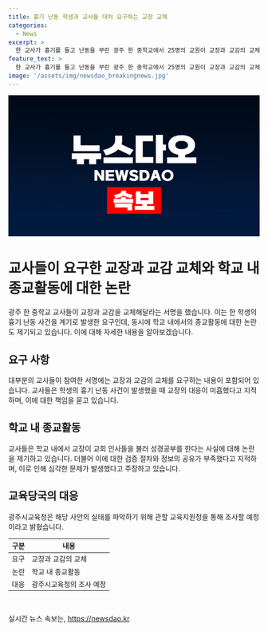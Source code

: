 ```yaml
---
title: 흉기 난동 학생과 교사들 대처 요구하는 교장 교체
categories:
  - News
excerpt: >
  한 교사가 흉기를 들고 난동을 부린 광주 한 중학교에서 25명의 교원이 교장과 교감의 교체를 요구했다. 흉기 난동 사건 당시 교장의 미비한 대처와, 학교에서 성경공부가 이루어졌다는 사실에 대한 불만을 표현했다. 광주시교육청은 해당 사안의 실태를 파악할 예정이다.
feature_text: >
  한 교사가 흉기를 들고 난동을 부린 광주 한 중학교에서 25명의 교원이 교장과 교감의 교체를 요구했다. 흉기 난동 사건 당시 교장의 미비한 대처와, 학교에서 성경공부가 이루어졌다는 사실에 대한 불만을 표현했다. 광주시교육청은 해당 사안의 실태를 파악할 예정이다.
image: '/assets/img/newsdao_breakingnews.jpg'
---
```


<p><img src="/assets/img/newsdao_breakingnews.jpg" alt="firstkoreanews 속보" /></p>

<h1 data-ke-size="size24">교사들이 요구한 교장과 교감 교체와 학교 내 종교활동에 대한 논란</h1>

<p data-ke-size="size16">광주 한 중학교 교사들이 교장과 교감을 교체해달라는 서명을 했습니다. 이는 한 학생의 흉기 난동 사건을 계기로 발생한 요구인데, 동시에 학교 내에서의 종교활동에 대한 논란도 제기되고 있습니다. 이에 대해 자세한 내용을 알아보겠습니다.</p>

<h2 data-ke-size="size22">요구 사항</h2>

<p data-ke-size="size16">대부분의 교사들이 참여한 서명에는 교장과 교감의 교체를 요구하는 내용이 포함되어 있습니다. 교사들은 학생의 흉기 난동 사건이 발생했을 때 교장의 대응이 미흡했다고 지적하며, 이에 대한 책임을 묻고 있습니다.</p>

<h2 data-ke-size="size22">학교 내 종교활동</h2>

<p data-ke-size="size16">교사들은 학교 내에서 교장이 교회 인사들을 불러 성경공부를 한다는 사실에 대해 논란을 제기하고 있습니다. 더불어 이에 대한 검증 절차와 정보의 공유가 부족했다고 지적하며, 이로 인해 심각한 문제가 발생했다고 주장하고 있습니다.</p>

<h2 data-ke-size="size22">교육당국의 대응</h2>

<p data-ke-size="size16">광주시교육청은 해당 사안의 실태를 파악하기 위해 관할 교육지원청을 통해 조사할 예정이라고 밝혔습니다.</p>

<table>
    <thead>
        <tr>
            <th>구분</th>
            <th>내용</th>
        </tr>
    </thead>
    <tbody>
        <tr>
            <td>요구</td>
            <td>교장과 교감의 교체</td>
        </tr>
        <tr>
            <td>논란</td>
            <td>학교 내 종교활동</td>
        </tr>
        <tr>
            <td>대응</td>
            <td>광주시교육청의 조사 예정</td>
        </tr>
    </tbody>
</table>

<p data-ke-size="size16">&nbsp;</p>
실시간 뉴스 속보는, <a href="https://newsdao.kr" rel="dofollow">https://newsdao.kr</a>


